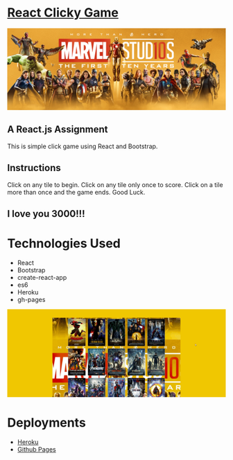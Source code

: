 # [React Clicky Game](https://tranquil-beach-50121.herokuapp.com/)
![Marvel](/src/components/images/Marvel-Cinematic-Universe-MCU-First-10-Years-banner-1-wide.jpg)

## A React.js Assignment
This is simple click game using React and Bootstrap.

## Instructions
Click on any tile to begin. Click on any tile only once to score. Click on a tile more than once and the game ends. Good Luck.
## **I love you 3000!!!**

# Technologies Used
- React
- Bootstrap
- create-react-app
- es6 
- Heroku
- gh-pages

![Marvel](/src/components/images/reactClicky.gif)

# Deployments
- [Heroku](https://tranquil-beach-50121.herokuapp.com/)
- [Github Pages](https://armonkahil.github.io/Clicky-Game/)